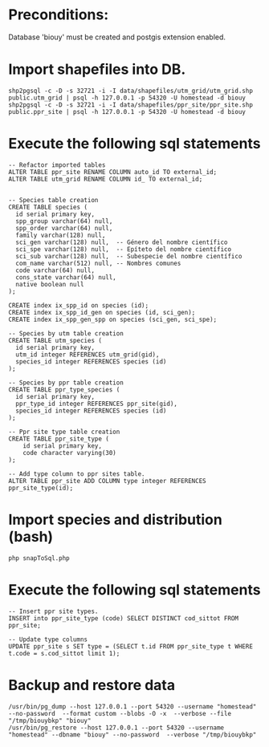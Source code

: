# Preconditions:

Database 'biouy' must be created and postgis extension enabled.

# Import shapefiles into DB.
    shp2pgsql -c -D -s 32721 -i -I data/shapefiles/utm_grid/utm_grid.shp public.utm_grid | psql -h 127.0.0.1 -p 54320 -U homestead -d biouy
    shp2pgsql -c -D -s 32721 -i -I data/shapefiles/ppr_site/ppr_site.shp public.ppr_site | psql -h 127.0.0.1 -p 54320 -U homestead -d biouy

# Execute the following sql statements

    -- Refactor imported tables
    ALTER TABLE ppr_site RENAME COLUMN auto_id TO external_id;
    ALTER TABLE utm_grid RENAME COLUMN id_ TO external_id;


    -- Species table creation
    CREATE TABLE species (
      id serial primary key,
      spp_group varchar(64) null,
      spp_order varchar(64) null,
      family varchar(128) null,
      sci_gen varchar(128) null,  -- Género del nombre científico
      sci_spe varchar(128) null,  -- Epíteto del nombre científico
      sci_sub varchar(128) null,  -- Subespecie del nombre científico
      com_name varchar(512) null, -- Nombres comunes
      code varchar(64) null,
      cons_state varchar(64) null,
      native boolean null
    );

    CREATE index ix_spp_id on species (id);
    CREATE index ix_spp_id_gen on species (id, sci_gen);
    CREATE index ix_spp_gen_spp on species (sci_gen, sci_spe);

    -- Species by utm table creation
    CREATE TABLE utm_species (
      id serial primary key,
      utm_id integer REFERENCES utm_grid(gid),
      species_id integer REFERENCES species (id)
    );

    -- Species by ppr table creation
    CREATE TABLE ppr_type_species (
      id serial primary key,
      ppr_type_id integer REFERENCES ppr_site(gid),
      species_id integer REFERENCES species (id)
    );

    -- Ppr site type table creation
    CREATE TABLE ppr_site_type (
        id serial primary key,
        code character varying(30)
    );

    -- Add type column to ppr sites table.
    ALTER TABLE ppr_site ADD COLUMN type integer REFERENCES ppr_site_type(id);

# Import species and distribution (bash)
    php snapToSql.php

# Execute the following sql statements
    -- Insert ppr site types.
    INSERT into ppr_site_type (code) SELECT DISTINCT cod_sittot FROM ppr_site;

    -- Update type columns
    UPDATE ppr_site s SET type = (SELECT t.id FROM ppr_site_type t WHERE t.code = s.cod_sittot limit 1);

# Backup and restore data

    /usr/bin/pg_dump --host 127.0.0.1 --port 54320 --username "homestead" --no-password  --format custom --blobs -O -x  --verbose --file "/tmp/biouybkp" "biouy"
    /usr/bin/pg_restore --host 127.0.0.1 --port 54320 --username "homestead" --dbname "biouy" --no-password  --verbose "/tmp/biouybkp"
